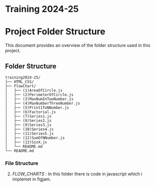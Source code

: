 # Training 2024-25

# Project Folder Structure

This document provides an overview of the folder structure used in this project.

## Folder Structure

```
training2024-25/
├── HTML_CSS/
├── FlowChart/    
│   ├── (1)AreaOfCircle.js
│   ├── (2)PerimeterOfCircle.js
│   ├── (3)MaxNumInTwoNumber.js
│   ├── (4)MaxNumberThreeNumber.js
│   ├── (5)Print1ToNNumber.js
│   ├── (6)Factorial.js
│   ├── (7)Series1.js
│   ├── (8)Series2.js
│   ├── (9)Series3.js
│   ├── (10)Series4.js
│   ├── (11)Series5.js
│   ├── (12)SumOfNNumber.js
│   ├── (13)SinX.js
│   └── README.md
└── README.md
```

### File Structure

2. *FLOW_CHARTS* : In this folder there is code in javascript which i implemet in figjam.